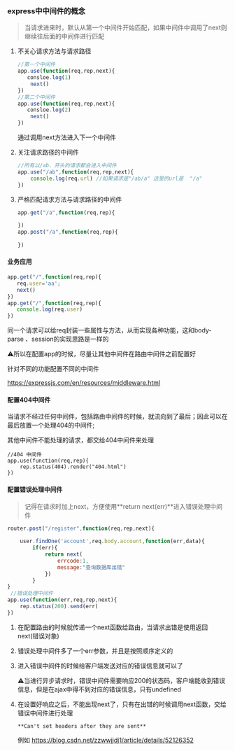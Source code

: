 ### express中中间件的概念



> 当请求进来时，默认从第一个中间件开始匹配，如果中间件中调用了next则继续往后面的中间件进行匹配



1. 不关心请求方法与请求路径

   ```javascript
   //第一个中间件
   app.use(function(req,rep,next){
      consloe.log(1) 
       next()
   })
   //第二个中间件
   app.use(function(req,rep,next){
      consloe.log(2) 
       next()
   })
   ```

   通过调用next方法进入下一个中间件

2. 关注请求路径的中间件

   ```javascript
   //所有以/ab、开头的请求都会进入中间件
   app.use("/ab",function(req,rep,next){
       console.log(req.url) //如果请求是"/ab/a" 这里的url是  "/a"
   })
   ```

   

3. 严格匹配请求方法与请求路径的中间件

   ```javascript
   app.get("/a",function(req,rep){
       	
   })
   app.post("/a",function(req,rep){
       
   })
   ```



#### 业务应用

 ```javascript
app.get("/",function(req,rep){
    req.user='aa';
    next()
})
app.get("/",function(req,rep){
    console.log(req.user)
})

 ```

同一个请求可以给req封装一些属性与方法，从而实现各种功能，这和body-parse 、session的实现思路是一样的



:warning:所以在配置app的时候，尽量让其他中间件在路由中间件之前配置好



针对不同的功能配置不同的中间件

https://expressjs.com/en/resources/middleware.html



#### 配置404中间件

当请求不经过任何中间件，包括路由中间件的时候，就流向到了最后；因此可以在最后放置一个处理404的中间件;

其他中间件不能处理的请求，都交给404中间件来处理

```
//404 中间件
app.use(function(req,rep){
	rep.status(404).render("404.html")
})
```



#### 配置错误处理中间件

 

> 记得在请求时加上next，方便使用**return next(err)**进入错误处理中间件

```javascript
router.post("/register",function(req,rep,next){
    
    user.findOne('account',req.body.account,function(err,data){
		if(err){
			return next(
				errcode:1,
				message:"查询数据库出错"
			})
        }
}
 //错误处理中间件         
app.use(function(err,req,rep,next){
	rep.status(200).send(err)
})
```

1. 在配置路由的时候就传递一个next函数给路由，当请求出错是使用返回next(错误对象)

2. 错误处理中间件多了一个err参数，并且是按照顺序定义的

3. 进入错误中间件的时候给客户端发送对应的错误信息就可以了

   :warning:当进行异步请求时，错误中间件需要响应200的状态码，客户端能收到错误信息，但是在ajax中得不到对应的错误信息，只有undefined
   
4. 在设置好响应之后，不能出现next了，只有在出错的时候调用next函数，交给错误中间件进行处理

   `**Can't set headers after they are sent**`

   例如 https://blog.csdn.net/zzwwjjdj1/article/details/52126352

